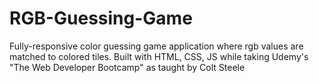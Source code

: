 # RGB-Guessing-Game
Fully-responsive color guessing game application where rgb values are matched to colored tiles. Built with HTML, CSS, JS while taking Udemy's "The Web Developer Bootcamp" as taught by Colt Steele

